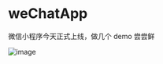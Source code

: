 # weChatApp

微信小程序今天正式上线，做几个 demo 尝尝鲜

![image](https://github.com/elegantspirit/weChatApp/blob/master/assets/wechatpic.jpg)
